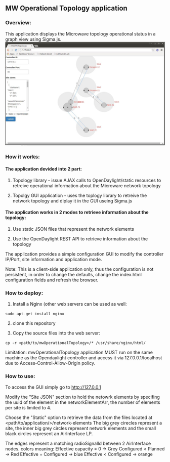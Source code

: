 ## MW Operational Topology application

### Overview:
This application displays the Microwave topology operational status in a graph view using Sigma.js.
![Alt text](Example.JPG "Example")

### How it works:
#### The application devided into 2 part:

1) Topology library - issue AJAX calls to OpenDaylight/static resources to retreive operational information about the Microware network topology

2) Topolgy GUI application - uses the toplogy library to retreive the network topology and diplay it in the GUI useing Sigma.js

#### The application works in 2 modes to retrieve information about the topology:

1) Use static JSON files that represent the network elements

2) Use the OpenDaylight REST API to retrieve information about the topology

The application provides a simple configuration GUI to modify the controller IP/Port, site information and application mode.

Note: This is a client-side application only, thus the configuration is not persistent, in order to change the defaults, change the index.html configuration fields and refresh the browser.

### How to deploy:
1) Install a Nginx (other web servers can be used as well:
~~~~
sudo apt-get install nginx
~~~~
2) clone this repository

3) Copy the source files into the web server:
~~~~
cp -r <path/to/mwOperationalTopology>/* /usr/share/nginx/html/
~~~~
Limitation: mwOperationalTopology application MUST run on the same machine as the Opendaylight controller and access it via 127.0.0.1/localhost due to Access-Control-Allow-Origin policy.

### How to use:
To access the GUI simply go to http://127.0.0.1

Modify the "Site JSON" section to hold the netowrk elements by specifing the uuid of the element in the networkElementArr, the number of elements per site is limited to 4.

Choose the "Static" option to retrieve the data from the files located at <path/to/application/>/network-elements
The big grey cirecles represent a site, the inner big grey circles represent network elements and the small black circles represent an AirInterface LP.

The edges represent a matching radioSignalId between 2 AirInterface nodes.
colors meaning:
Effective capacity = 0 -> Grey
Configured < Planned -> Red
Effective = Configured -> blue
Effective < Configured -> orange
